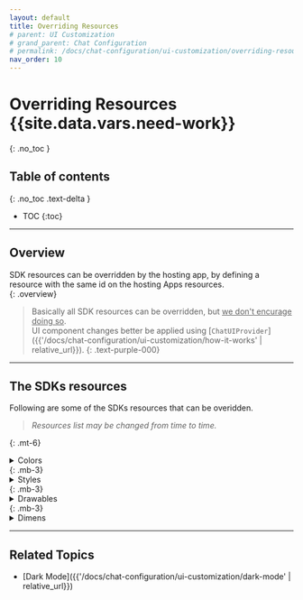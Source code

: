 ```yaml
---
layout: default
title: Overriding Resources
# parent: UI Customization
# grand_parent: Chat Configuration 
# permalink: /docs/chat-configuration/ui-customization/overriding-resources
nav_order: 10
---
```


# Overriding Resources {{site.data.vars.need-work}}
{: .no_toc }

## Table of contents
{: .no_toc .text-delta }

- TOC
{:toc}

---

## Overview
SDK resources can be overridden by the hosting app, by defining a resource with the same id on the hosting Apps resources.   
{: .overview}

> Basically all SDK resources can be overridden, but <u>we don't encurage doing so</u>.   
UI component changes better be applied using [`ChatUIProvider`]({{'/docs/chat-configuration/ui-customization/how-it-works' | relative_url}}).
{: .text-purple-000}  

---

## The SDKs resources
Following are some of the SDKs resources that can be overidden.

> _Resources list may be changed from time to time._

{: .mt-6}
<details close markdown="block">
<summary>Colors</summary>
    
  - Live Forms related:

    - form_field_hint
    - form_field_text
    - form_field_main_text
    - form_field_sub_text
    - form_field_available
    - form_field_unavailable
    - form_field_background
    - form_rating_field_background
    - form_selection_dropdown_background
    - form_selection_dropdown_title_background
    - submit_idle - The submit button's idle color
    - submit_pressed - The submit button's pressed color

</details>
{: .mb-3}
<details close markdown="block">
<summary>Styles</summary>

- Live Forms related:

  - FormHintTextAppearance - override in order to change the form field hint appearance
  - MatchSpinnerStyle
  - MatchSpinnerTheme

</details>
{: .mb-3}
<details close markdown="block">
<summary>Drawables</summary>

- Live Forms related:

  - form_bg
  - submit_button_selector
  - submit_button_idle - The Idle submit button's background shape
  - main_button_pressed - The Pressed submit button's background shape

</details>
{: .mb-3}
<details close markdown="block">
<summary>Dimens</summary>

- Live Forms related:

  - form_main_text_style
  - form_sub_text_style
  - form_option_item_padding
  - form_field_padding
  - form_fields_gap

</details>

---

## Related Topics
- [Dark Mode]({{'/docs/chat-configuration/ui-customization/dark-mode' | relative_url}})
